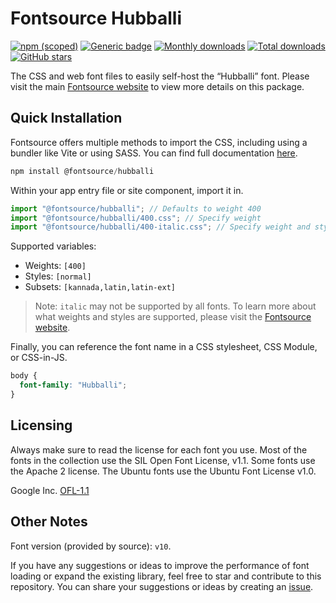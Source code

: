 # Fontsource Hubballi

[![npm (scoped)](https://img.shields.io/npm/v/@fontsource/hubballi?color=brightgreen)](https://www.npmjs.com/package/@fontsource/hubballi) [![Generic badge](https://img.shields.io/badge/fontsource-passing-brightgreen)](https://github.com/fontsource/fontsource) [![Monthly downloads](https://badgen.net/npm/dm/@fontsource/hubballi)](https://github.com/fontsource/fontsource) [![Total downloads](https://badgen.net/npm/dt/@fontsource/hubballi)](https://github.com/fontsource/fontsource) [![GitHub stars](https://img.shields.io/github/stars/fontsource/fontsource.svg?style=social&label=Star)](https://github.com/fontsource/fontsource/stargazers)

The CSS and web font files to easily self-host the “Hubballi” font. Please visit the main [Fontsource website](https://fontsource.org/fonts/hubballi) to view more details on this package.

## Quick Installation

Fontsource offers multiple methods to import the CSS, including using a bundler like Vite or using SASS. You can find full documentation [here](https://fontsource.org/docs/getting-started/introduction).

```javascript
npm install @fontsource/hubballi
```

Within your app entry file or site component, import it in.

```javascript
import "@fontsource/hubballi"; // Defaults to weight 400
import "@fontsource/hubballi/400.css"; // Specify weight
import "@fontsource/hubballi/400-italic.css"; // Specify weight and style
```

Supported variables:
- Weights: `[400]`
- Styles: `[normal]`
- Subsets: `[kannada,latin,latin-ext]`

> Note: `italic` may not be supported by all fonts. To learn more about what weights and styles are supported, please visit the [Fontsource website](https://fontsource.org/fonts/hubballi).

Finally, you can reference the font name in a CSS stylesheet, CSS Module, or CSS-in-JS.

```css
body {
  font-family: "Hubballi";
}
```

## Licensing
Always make sure to read the license for each font you use. Most of the fonts in the collection use the SIL Open Font License, v1.1. Some fonts use the Apache 2 license. The Ubuntu fonts use the Ubuntu Font License v1.0.

Google Inc.
[OFL-1.1](http://scripts.sil.org/OFL)

## Other Notes
Font version (provided by source): `v10`.

If you have any suggestions or ideas to improve the performance of font loading or expand the existing library, feel free to star and contribute to this repository. You can share your suggestions or ideas by creating an [issue](https://github.com/fontsource/fontsource/issues).